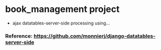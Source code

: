 # book_management project

- ajax datatables-server-side processing using...

### Reference: https://github.com/monnierj/django-datatables-server-side
